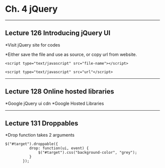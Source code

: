 # Ch. 4 jQuery

___

## Lecture 126 Introducing jQuery UI

*Visit jQuery site for codes

*Either save the file and use as source, or copy url from website.


    <script type="text/javascript" src="file-name"></script>
    
    <script type="text/javascript" src="url"</script>
    
___

## Lecture 128 Online hosted libraries

*Google jQuery ui cdn
*Google Hosted Libraries

___

## Lecture 131 Droppables

*Drop function takes 2 arguments

    $("#target").droppable({
               drop: function(ui, event) {
                   $("#target").css("background-color", "grey");
               }
            });





